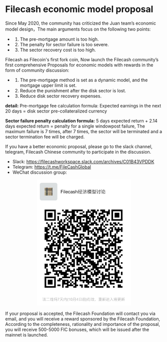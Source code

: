 # Filecash economic model proposal

Since May 2020, the community has criticized the Juan team’s economic model design，The main arguments focus on the following two points:
- 1. The pre-mortgage amount is too high.
- 2. The penalty for sector failure is too severe.
- 3. The sector recovery cost is too high.

Filecash as Filecoin's first fork coin, Now launch the Filecash community’s first comprehensive Proposals for economic models with rewards in the form of community discussion:
- 1. The pre-mortgage method is set as a dynamic model, and the mortgage upper limit is set.
- 2. Reduce the punishment after the disk sector is lost.
- 3. Reduce disk sector recovery expenses.

**detail:** Pre-mortgage fee calculation formula: Expected earnings in the next 20 days = disk sector pre-collateralized currency

**Sector failure penalty calculation formula:** 5 days expected return + 2.14 days expected return = penalty for a single windowpost failure, The maximum failure is 7 times, after 7 times, the sector will be terminated and a sector termination fee will be charged.

If you have a better economic proposal, please go to the slack channel, telegram, Filecash Chinese community to participate in the discussion.
- Slack: https://filecashworkspace.slack.com/archives/C01B43VPDDK
- Telegram: https://t.me/FileCashGlobal
- WeChat discussion group: 
<div align=center><img src="./wechatgroup.png" width="300"/></div>

If your proposal is accepted, the Filecash Foundation will contact you via email, and you will receive a reward sponsored by the Filecash Foundation, According to the completeness, rationality and importance of the proposal, you will receive 500-5000 FIC bonuses, which will be issued after the mainnet is launched.
